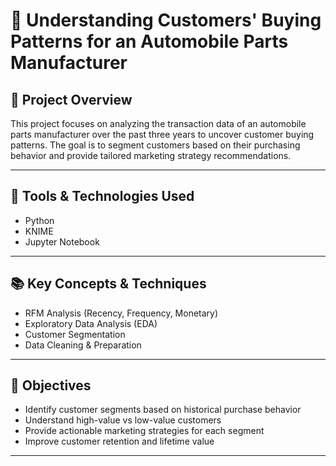 # 🚗 Understanding Customers' Buying Patterns for an Automobile Parts Manufacturer

## 📌 Project Overview  
This project focuses on analyzing the transaction data of an automobile parts manufacturer over the past three years to uncover customer buying patterns. The goal is to segment customers based on their purchasing behavior and provide tailored marketing strategy recommendations.

---

## 🧰 Tools & Technologies Used  
- Python  
- KNIME  
- Jupyter Notebook  

---

## 📚 Key Concepts & Techniques  
- RFM Analysis (Recency, Frequency, Monetary)  
- Exploratory Data Analysis (EDA)  
- Customer Segmentation  
- Data Cleaning & Preparation  

---

## 🎯 Objectives  
- Identify customer segments based on historical purchase behavior  
- Understand high-value vs low-value customers  
- Provide actionable marketing strategies for each segment  
- Improve customer retention and lifetime value  

---
